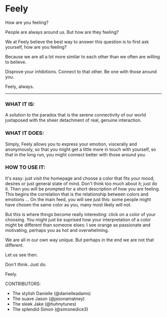 Feely
=======

How are you feeling?

People are always around us. But how are they feeling?

We at Feely believe the best way to answer this question is to first ask yourself, how are you feeling?

Because we are all a lot more similar to each other than we often are willing to believe.

Disprove your inhibitions. Connect to that other. Be one with those around you.

Feely, always.


*********************

### WHAT IT IS: 

A solution to the paradox that is the serene connectivity of our world juxtaposed with the sheer detachment of real, genuine interaction. 

### WHAT IT DOES: 

Simply, Feely allows you to express your emotion, viscerally and anonymously, so that you might get a little more in touch with yourself, so that in the long run, you might connect better with those around you. 

### HOW TO USE IT: 

It's easy: just visit the homepage and choose a color that fits your mood, desires or just general state of mind. Don't think too much about it; just do it. Then you will be prompted for a short description of how you are feeling. This begins the correlation that is the relationship between colors and emotions ... On the main feed, you will see just this: some people might have chosen the same color as you, many most likely will not. 

But this is where things become really interesting: click on a color of your choosing. You might just be suprised how your interpretation of a color might be different than someone elses: I see orange as passionate and motivating, perhaps you as hot and overwhelming. 

We are all in our own way unique. But perhaps in the end we are not that different.

Let us see then. 

Don't think. Just do.

Feely. 

CONTRIBUTORS: 

* The stylish Danielle (@danielleadams)
* The suave Jason (@jasonamatney) 
* The sleek Jake (@huhnytunes)
* The splendid Simon (@simonedice3)
